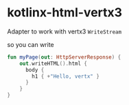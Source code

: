 # kotlinx-html-vertx3

Adapter to work with vertx3 `WriteStream`

so you can write

```kotlin
fun myPage(out: HttpServerResponse) {
    out.writeHTML().html {
      body {
        h1 { +"Hello, vertx" }
      }
    }
}
```

